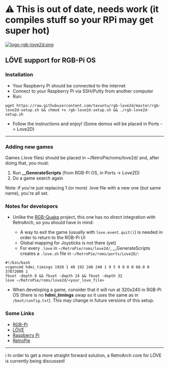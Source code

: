 # :warning: This is out of date, needs work (it compiles stuff so your RPi may get super hot)

[![logo-rgb-love2d.png](https://i.postimg.cc/8C4cJNzr/logo-rgb-love2d.png)](https://postimg.cc/KKKxCXLZ)

## LÖVE support for RGB-Pi OS

### Installation

* Your Raspberry Pi should be connected to the internet
* Connect to your Raspberry Pi via SSH/Putty from another computer
* Run:

```
wget https://raw.githubusercontent.com/tavuntu/rgb-love2d/master/rgb-love2d-setup.sh && chmod +x rgb-love2d-setup.sh && ./rgb-love2d-setup.sh
```
* Follow the instructions and enjoy! (Some demos will be placed in Ports -> Love2D)

---

### Adding new games

Games (.love files) should be placed in ~/RetroPie/roms/love2d/ and, after doing that, you must:

1. Run **__GenerateScripts** (from RGB-Pi OS, in Ports -> Love2D)
2. Do a game search again

Note: if you're just replacing 1 (or more) .love file with a new one (but same name), you're all set.

### Notes for developers

* Unlike the [RGB-Quake](https://github.com/tavuntu/rgb-quake) project, this one has no direct integration with RetroArch, so you should have in mind:

  * A way to exit the game (usually with ```love.event.quit()```) is needed in order to return to the RGB-Pi UI
  * Global mapping for Joysticks is not there (yet)
  * For every ```.love``` in ```~/RetroPie/roms/love2d/```, __GenerateScripts creates a ```.love.sh``` file in ```~/RetroPie/roms/ports/Love2D/```:

```shell
#!/bin/bash
vcgencmd hdmi_timings 1920 1 48 192 240 240 1 9 5 9 0 0 0 60.0 0 37872000 1
fbset -depth 8 && fbset -depth 24 && fbset -depth 32
love ~/RetroPie/roms/love2d/<your_love_file>
```
* When developing a game, consider that it will run at 320x240 in RGB-Pi OS (there is no **hdmi_timings** swap so it uses the same as in ```/boot/config.txt```). This may change in future versions of this setup.

### Some Links

* [RGB-Pi](https://www.rgb-pi.com/)
* [LÖVE](https://love2d.org/)
* [Raspberry Pi](https://www.raspberrypi.org/)
* [RetroPie](https://retropie.org.uk/)

---

 :information_source: In order to get a more straight forward solution, a RetroArch core for LÖVE is currently being discussed!
